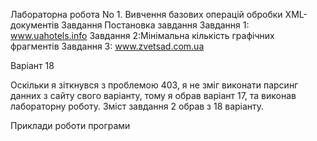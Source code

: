 Лабораторна робота No 1. Вивчення базових операцій обробки XML-документів
Завдання
Постановка завдання
Завдання 1: www.uahotels.info
Завдання 2:Мінімальна кількість графічних фрагментів
Завдання 3: www.zvetsad.com.ua

Варіант 18

Оскільки я зіткнувся з проблемою 403, я не зміг виконати парсинг данних з сайту свого варіанту, тому я обрав варіант 17, та виконав лабораторну роботу. Зміст завдання 2 обрав з 18 варіанту.

Приклади роботи програми
